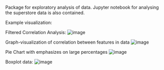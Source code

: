 Package for exploratory analysis of data. Jupyter notebook for analysing the superstore data is also contained.

Example visualization:

Filtered Correlation Analysis:
![image](https://user-images.githubusercontent.com/82826801/205462609-1971e707-f38e-4120-a56f-bc11854b3a93.png)

Graph-visualization of correlation between features in data
![image](https://user-images.githubusercontent.com/82826801/205462619-ad3cda10-d2e3-4fcc-9170-d5f1c873a84b.png)

Pie Chart with emphasizes on large percentages
![image](https://user-images.githubusercontent.com/82826801/205462625-568beb4b-a0bb-43e6-87c0-a391a82969a5.png)

Boxplot data:
![image](https://user-images.githubusercontent.com/82826801/205462631-6c838d0e-acaf-4920-9b7f-ade73a0141ca.png)
